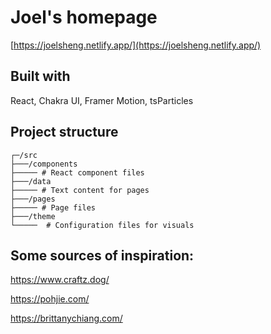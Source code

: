 # Joel's homepage

[https://joelsheng.netlify.app/](https://joelsheng.netlify.app/)

## Built with
React, Chakra UI, Framer Motion, tsParticles

## Project structure
```
┌─/src
├───/components
├───── # React component files
├───/data
├───── # Text content for pages
├───/pages
├───── # Page files
├───/theme
└─────  # Configuration files for visuals

```

## Some sources of inspiration:

https://www.craftz.dog/

https://pohjie.com/

https://brittanychiang.com/
